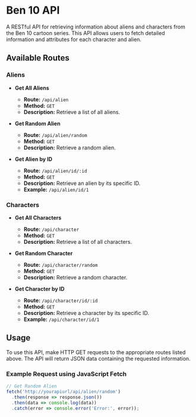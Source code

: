 # Ben 10 API

A RESTful API for retrieving information about aliens and characters from the Ben 10 cartoon series. This API allows users to fetch detailed information and attributes for each character and alien.

## Available Routes

### Aliens

- **Get All Aliens**
  - **Route:** `/api/alien`
  - **Method:** `GET`
  - **Description:** Retrieve a list of all aliens.

- **Get Random Alien**
  - **Route:** `/api/alien/random`
  - **Method:** `GET`
  - **Description:** Retrieve a random alien.

- **Get Alien by ID**
  - **Route:** `/api/alien/id/:id`
  - **Method:** `GET`
  - **Description:** Retrieve an alien by its specific ID.
  - **Example:** `/api/alien/id/1`

### Characters

- **Get All Characters**
  - **Route:** `/api/character`
  - **Method:** `GET`
  - **Description:** Retrieve a list of all characters.

- **Get Random Character**
  - **Route:** `/api/character/random`
  - **Method:** `GET`
  - **Description:** Retrieve a random character.

- **Get Character by ID**
  - **Route:** `/api/character/id/:id`
  - **Method:** `GET`
  - **Description:** Retrieve a character by its specific ID.
  - **Example:** `/api/character/id/1`

## Usage

To use this API, make HTTP GET requests to the appropriate routes listed above. The API will return JSON data containing the requested information.

### Example Request using JavaScript Fetch

```javascript
// Get Random Alien
fetch('http://yourapiurl/api/alien/random')
  .then(response => response.json())
  .then(data => console.log(data))
  .catch(error => console.error('Error:', error));